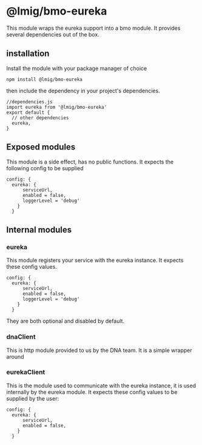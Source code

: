 # @lmig/bmo-eureka


This module wraps the eureka support into a bmo module. It provides several dependencies out of the box.

## installation

Install the module with your package manager of choice

`npm install @lmig/bmo-eureka`

then include the dependency in your project's dependencies.

```
//dependencies.js
import eureka from '@lmig/bmo-eureka'
export default {
  // other dependencies
  eureka,
}
```

## Exposed modules

This module is a side effect, has no public functions.
It expects the following config to be supplied


```
config: {
  eureka: {
      serviceUrl,
      enabled = false,
      loggerLevel = 'debug'
    }
  }
```



## Internal modules

### eureka
This module registers your service with the eureka instance. It expects these config values.

```
config: {
  eureka: {
      serviceUrl,
      enabled = false,
      loggerLevel = 'debug'
    }
  }
```
They are both optional and disabled by default.

### dnaClient
This is http module provided to us by the DNA team. It is a simple wrapper around

### eurekaClient
This is the module used to communicate with the eureka instance, it is used internally by the eureka module.
It expects these config values to be supplied by the user:
```
config: {
  eureka: {
      serviceUrl,
      enabled = false,
    }
  }
```
